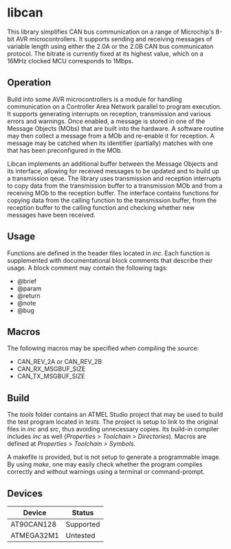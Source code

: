 # libcan

This library simplifies CAN bus communication on a range of Microchip's 8-bit AVR microcontrollers. It supports sending and receiving messages of variable length using either the 2.0A or the 2.0B CAN bus communicaton protocol. The bitrate is currently fixed at its highest value, which on a 16MHz clocked MCU corresponds to 1Mbps.

## Operation

Build into some AVR microcontrollers is a module for handling communication on a Controller Area Network parallel to program execution. It supports generating interrupts on reception, transmission and various errors and warnings. Once enabled, a message is stored in one of the Message Objects (MObs) that are built into the hardware. A software routine may then collect a message from a MOb and re-enable it for reception. A message may be catched when its identifier (partially) matches with one that has been preconfigured in the MOb.

Libcan implements an additional buffer between the Message Objects and its interface, allowing for received messages to be updated and to build up a transmission qeue. The library uses transmission and reception interrupts to copy data from the transmission buffer to a transmission MOb and from a receiving MOb to the reception buffer. The interface contains functions for copying data from the calling function to the transmission buffer, from the reception buffer to the calling function and checking whether new messages have been received. 

## Usage

Functions are defined in the header files located in _inc_. Each function is supplemented with documentational block comments that describe their usage. A block comment may contain the following tags:

  * @brief
  * @param
  * @return
  * @note
  * @bug

## Macros

The following macros may be specified when compiling the source:

  * CAN\_REV\_2A or CAN\_REV\_2B
  * CAN\_RX\_MSGBUF\_SIZE
  * CAN\_TX\_MSGBUF\_SIZE

## Build

The _tools_ folder contains an ATMEL Studio project that may be used to build the test program located in _tests_. The project is setup to link to the original files in _inc_ and _src_, thus avoiding unnecessary copies. Its build-in compiler includes _inc_ as well (_Properties > Toolchain > Directories_). Macros are defined at _Properties > Toolchain > Symbols_.

A makefile is provided, but is not setup to generate a programmable image. By using _make_, one may easily check whether the program compiles correctly and without warnings using a terminal or command-prompt.

## Devices

Device | Status
--- | ---
AT90CAN128 | Supported
ATMEGA32M1 | Untested

